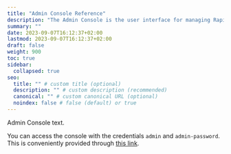 ```yaml
---
title: "Admin Console Reference"
description: "The Admin Console is the user interface for managing RapidRecast"
summary: ""
date: 2023-09-07T16:12:37+02:00
lastmod: 2023-09-07T16:12:37+02:00
draft: false
weight: 900
toc: true
sidebar:
  collapsed: true
seo:
  title: "" # custom title (optional)
  description: "" # custom description (recommended)
  canonical: "" # custom canonical URL (optional)
  noindex: false # false (default) or true
---
```


Admin Console text.

You can access the console with the credentials `admin` and `admin-password`.
This is conveniently provided through [this link](http://admin:admin-password@cloud.rapidrecast.io).